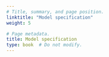 ```yaml
---
# Title, summary, and page position.
linktitle: "Model specification"
weight: 5

# Page metadata.
title: Model specification
type: book  # Do not modify.
---
```




